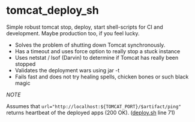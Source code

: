tomcat_deploy_sh
================

Simple robust tomcat stop, deploy, start shell-scripts for CI and development. Maybe production too, if you feel lucky.

* Solves the problem of shutting down Tomcat synchronously. 
* Has a timeout and uses force option to really stop a stuck instance
* Uses netstat / lsof (Darvin) to determine if Tomcat has really been stopped
* Validates the deployment wars using jar -t
* Fails fast and does not try healing spells, chicken bones or such black magic

*NOTE*

Assumes that `url="http://localhost:${TOMCAT_PORT}/$artifact/ping"` returns heartbeat of the deployed apps (200 OK). ([deploy.sh](deploy.sh) line 71)